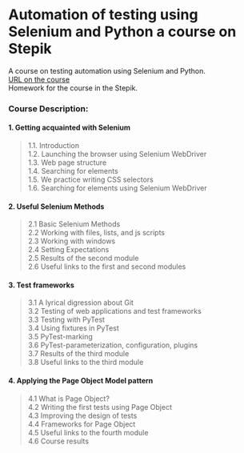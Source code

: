 # Automation of testing using Selenium and Python a course on Stepik

A course on testing automation using Selenium and Python.</br>
[URL on the course](https://stepik.org/course/575/info "view the course")</br>
Homework for the course in the Stepik.</br>

### Course Description: ###

#### 1. Getting acquainted with Selenium ####
>1.1. Introduction</br>
>1.2. Launching the browser using Selenium WebDriver</br>
>1.3. Web page structure</br>
>1.4. Searching for elements</br>
>1.5. We practice writing CSS selectors</br>
>1.6. Searching for elements using Selenium WebDriver</br>

#### 2. Useful Selenium Methods ####
>2.1 Basic Selenium Methods</br>
>2.2 Working with files, lists, and js scripts</br>
>2.3 Working with windows</br>
>2.4 Setting Expectations</br>
>2.5 Results of the second module</br>
>2.6 Useful links to the first and second modules</br>

#### 3. Test frameworks ####
>3.1 A lyrical digression about Git</br>
>3.2 Testing of web applications and test frameworks</br>
>3.3 Testing with PyTest</br>
>3.4 Using fixtures in PyTest</br>
>3.5 PyTest-marking</br>
>3.6 PyTest-parameterization, configuration, plugins</br>
>3.7 Results of the third module</br>
>3.8 Useful links to the third module</br>

#### 4. Applying the Page Object Model pattern ####
>4.1 What is Page Object?</br>
>4.2 Writing the first tests using Page Object</br>
>4.3 Improving the design of tests</br>
>4.4 Frameworks for Page Object</br>
>4.5 Useful links to the fourth module</br>
>4.6 Course results</br>
